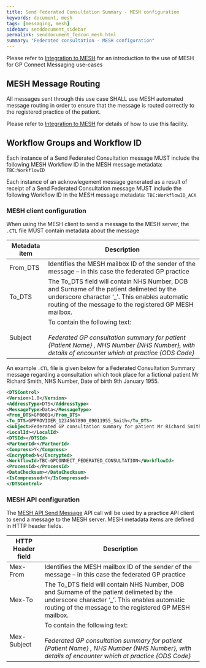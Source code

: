 ```yaml
---
title: Send Federated Consultation Summary - MESH configuration
keywords: document, mesh
tags: [messaging, mesh]
sidebar: senddocument_sidebar
permalink: senddocument_fedcon_mesh.html
summary: "Federated consultation - MESH configuration"
---
```


Please refer to [Integration to MESH](integration_mesh.html) for an introduction to the use of MESH for GP Connect Messaging use-cases

## MESH Message Routing ##

All messages sent through this use case SHALL use MESH automated message routing in order to ensure that the message is routed correctly to the registered practice of the patient.

Please refer to [Integration to MESH](integration_mesh.html) for details of how to use this facility.

## Workflow Groups and Workflow ID ##

Each instance of a Send Federated Consultation message MUST include the following MESH Workflow ID in the MESH message metadata: `TBC:WorkflowID`

Each instance of an acknowlegement message generated as a result of receipt of a Send Federated Consultation message MUST include the following Workflow ID in the MESH message metadata: `TBC:WorkflowID_ACK`

### MESH client configuration 

When using the MESH client to send a message to the MESH server, the `.CTL` file MUST contain metadata about the message

| Metadata item | Description |
| ------------- | ----------- |
| From_DTS | Identifies the MESH mailbox ID of the sender of the message – in this case the federated GP practice  |
| To_DTS |  The To_DTS field will contain NHS Number, DOB and Surname of the patient delimeted by the underscore character ‘_’. This enables automatic routing of the message to the registered GP MESH mailbox. |
| Subject | To contain the following text: <br/>  <br/>  *Federated GP consultation summary for patient {Patient Name} , NHS Number {NHS Number}, with details of encounter which at practice {ODS Code}* |

An example `.CTL` file is given below for a Federated Consultation Summary message regarding a consultation which took place for a fictional patient Mr Richard Smith, NHS Number, Date of birth 9th January 1955.

```xml
<DTSControl>
<Version>1.0</Version>
<AddressType>DTS</AddressType>
<MessageType>Data</MessageType>
<From_DTS>GP0001</From_DTS>
<To_DTS>GPPROVIDER_1234567890_09011955_Smith</To_DTS>
<Subject>Federated GP consultation summary for patient Mr Richard Smith , NHS Number 1234567890, with details of encounter which at practice GP0001</Subject>
<LocalId></LocalId>
<DTSId></DTSId>
<PartnerId></PartnerId>
<Compress>Y</Compress>
<Encrypted>N</Encrypted>
<WorkflowId>TBC-GPCONNECT_FEDERATED_CONSULTATION</WorkflowId>
<ProcessId></ProcessId>
<DataChecksum></DataChecksum>
<IsCompressed>Y</IsCompressed>
</DTSControl>
```

### MESH API configuration ###

The [MESH API Send Message](https://nhsconnect.github.io/spine-mesh/develop_mesh_server_api.html#send-message) API call will be used by a practice API client to send a message to the MESH server. MESH metadata items are defined in HTTP header fields.

| HTTP Header field | Description |
| ------------- | ----------- |
| Mex-From | Identifies the MESH mailbox ID of the sender of the message – in this case the federated GP practice  |
| Mex-To |  The To_DTS field will contain NHS Number, DOB and Surname of the patient delimeted by the underscore character ‘_’. This enables automatic routing of the message to the registered GP MESH mailbox. |
| Mex-Subject | To contain the following text: <br/>  <br/>  *Federated GP consultation summary for patient {Patient Name} , NHS Number {NHS Number}, with details of encounter which at practice {ODS Code}* |
